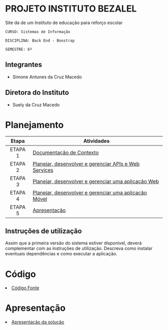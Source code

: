 
# PROJETO INSTITUTO BEZALEL 
Site da de um Instituto de educação para reforço escolar

`CURSO: Sistemas de Informação`

`DISCIPLINA: Back End - Boostrap`

`SEMESTRE: 6º`


## Integrantes


* Simone Antunes da Cruz Macedo


## Diretora do Instituto

* Suely da Cruz Macedo

# Planejamento

| Etapa         | Atividades |
|  :----:   | ----------- |
| ETAPA 1         |[Documentação de Contexto]() <br> |
| ETAPA 2         |[Planejar, desenvolver e gerenciar APIs e Web Services]() <br> |
| ETAPA 3         |[Planejar, desenvolver e gerenciar uma aplicação Web]() |
| ETAPA 4        |[Planejar, desenvolver e gerenciar uma aplicação Móvel]() <br>  |
| ETAPA 5         | [Apresentação]() |
## Instruções de utilização

Assim que a primeira versão do sistema estiver disponível, deverá complementar com as instruções de utilização. Descreva como instalar eventuais dependências e como executar a aplicação.

# Código

<li><a href="src/README.md"> Código Fonte</a></li>

# Apresentação

<li><a href="presentation/README.md"> Apresentação da solução</a></li>
